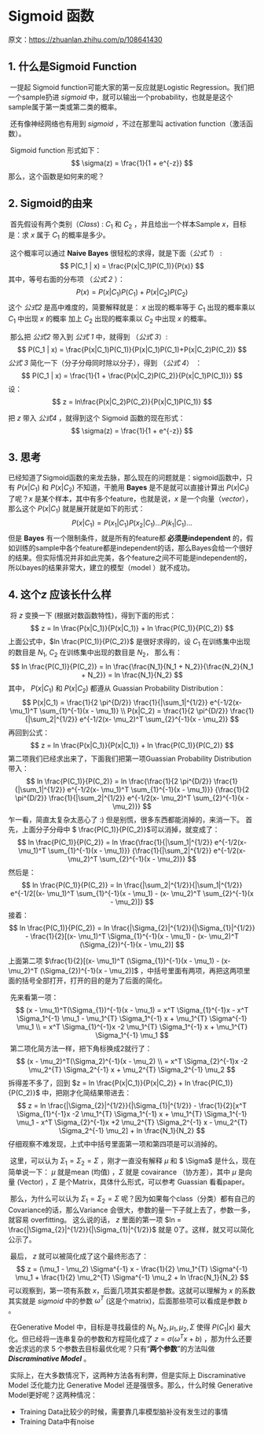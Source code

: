 # Sigmoid 函数

原文：https://zhuanlan.zhihu.com/p/108641430



## 1. 什么是Sigmoid Function

​        一提起 Sigmoid function可能大家的第一反应就是Logistic Regression。我们把一个sample扔进 $sigmoid$ 中，就可以输出一个probability，也就是是这个sample属于第一类或第二类的概率。

​        还有像神经网络也有用到 $sigmoid$ ，不过在那里叫 activation function（激活函数）。

​        Sigmoid function 形式如下：
$$
\sigma(z) = \frac{1}{1 + e^{-z}}
$$
那么，这个函数是如何来的呢？

## 2. Sigmoid的由来

​        首先假设有两个类别（*Class*) : $C_1$ 和 $C_2$ ，并且给出一个样本Sample $x$，目标是：求 $x$ 属于 $C_1$ 的概率是多少。

​        这个概率可以通过 **Naive Bayes** 很轻松的求得，就是下面（*公式 1*） :
$$
P(C_1 | x) = \frac{P(x|C_1)P(C_1)}{P(x)}
$$
其中，等号右面的分布项 （*公式 2* ）：
$$
P(x) = P(x|C_1)P(C_1) + P(x|C_2)P(C_2)
$$
这个 *公式2* 是高中难度的，简要解释就是： $x$ 出现的概率等于 $C_1$ 出现的概率乘以 $C_1$ 中出现 $x$ 的概率 加上 $C_2$ 出现的概率乘以 $C_2$ 中出现 $x$ 的概率。

​        那么把 *公式2* 带入到 *公式 1* 中，就得到 （*公式 3*）:
$$
P(C_1 | x) = \frac{P(x|C_1)P(C_1)}{P(x|C_1)P(C_1)+P(x|C_2)P(C_2)}
$$
*公式 3* 简化一下（分子分母同时除以分子），得到 （*公式 4*） ：
$$
P(C_1 | x) = \frac{1}{1 + \frac{P(x|C_2)P(C_2)}{P(x|C_1)P(C_1)}}
$$
设：
$$
z = ln\frac{P(x|C_2)P(C_2)}{P(x|C_1)P(C_1)}
$$


把 $z$ 带入 *公式4* ，就得到这个 Sigmoid 函数的现在形式：
$$
\sigma(z) = \frac{1}{1 + e^{-z}}
$$

## 3. 思考

​        已经知道了Sigmoid函数的来龙去脉，那么现在的问题就是：sigmoid函数中，只有 $P(x|C_1)$ 和 $P(x|C_2)$ 不知道，干脆用 **Bayes** 是不是就可以直接计算出 $P(x|C_1)$ 了呢？$x$ 是某个样本，其中有多个feature，也就是说，$x$ 是一个向量（*vector*），那么这个 $P(x|C_1)$ 就是展开就是如下的形式：
$$
P(x|C_1) = P(x_1|C_1)P(x_2|C_1) \ldots P(k_1|C_1) \ldots
$$
但是 **Bayes** 有一个限制条件，就是所有的feature都 **必须是independent** 的，假如训练的sample中各个feature都是independent的话，那么Bayes会给一个很好的结果。但实际情况并非如此完美，各个feature之间不可能是independent的，所以bayes的结果非常大，建立的模型（model ）就不成功。

## 4. 这个$z$ 应该长什么样

​        将 $z$ 变换一下 (根据对数函数特性)，得到下面的形式：
$$
z = ln \frac{P(x|C_1)}{P(x|C_1)} + ln \frac{P(C_1)}{P(C_2)}
$$
上面公式中，$ln \frac{P(C_1)}{P(C_2)}$ 是很好求得的，设 $C_1$ 在训练集中出现的数目是 $N_1$, $C_2$ 在训练集中出现的数目是 $N_2$， 那么有：
$$
ln \frac{P(C_1)}{P(C_2)} = ln \frac{\frac{N_1}{N_1 + N_2}}{\frac{N_2}{N_1 + N_2}}  = ln \frac{N_1}{N_2}
$$
其中， $P(x|C_1)$ 和 $P(x|C_2)$ 都遵从 Guassian Probability Distribution：
$$
P(x|C_1) = \frac{1}{2 \pi^{D/2}} \frac{1}{|\sum_1|^{1/2}} e^{-1/2(x- \mu_1)^T \sum_{1}^{-1}(x - \mu_1)} \\
P(x|C_2) = \frac{1}{2 \pi^{D/2}} \frac{1}{|\sum_2|^{1/2}} e^{-1/2(x- \mu_2)^T \sum_{2}^{-1}(x - \mu_2)}
$$
再回到公式：
$$
z = ln \frac{P(x|C_1)}{P(x|C_1)} + ln \frac{P(C_1)}{P(C_2)}
$$
第二项我们已经求出来了，下面我们把第一项Guassian Probability Distribution带入：
$$
ln \frac{P(C_1)}{P(C_2)} = ln \frac{\frac{1}{2 \pi^{D/2}} \frac{1}{|\sum_1|^{1/2}} e^{-1/2(x- \mu_1)^T \sum_{1}^{-1}(x - \mu_1)}} {\frac{1}{2 \pi^{D/2}} \frac{1}{|\sum_2|^{1/2}} e^{-1/2(x- \mu_2)^T \sum_{2}^{-1}(x - \mu_2)}}
$$
乍一看，简直太复杂太恶心了 :)
但是别慌，很多东西都能消掉的，来消一下。
首先，上面分子分母中 $ \frac{P(C_1)}{P(C_2)}$可以消掉，就变成了：
$$
ln \frac{P(C_1)}{P(C_2)} = ln \frac{\frac{1}{|\sum_1|^{1/2}} e^{-1/2(x- \mu_1)^T \sum_{1}^{-1}(x - \mu_1)}} {\frac{1}{|\sum_2|^{1/2}} e^{-1/2(x- \mu_2)^T \sum_{2}^{-1}(x - \mu_2)}}
$$
然后是：
$$
ln \frac{P(C_1)}{P(C_2)} = ln \frac{|\sum_2|^{1/2}}{|\sum_1|^{1/2}} e^{-1/2[(x- \mu_1)^T \sum_{1}^{-1}(x - \mu_1) - (x- \mu_2)^T \sum_{2}^{-1}(x - \mu_2)]}
$$
接着：
$$
ln \frac{P(C_1)}{P(C_2)} = ln \frac{|\Sigma_{2}|^{1/2}}{|\Sigma_{1}|^{1/2}} - \frac{1}{2}[(x- \mu_1)^T \Sigma_{1}^{-1}(x - \mu_1) - (x- \mu_2)^T (\Sigma_{2})^{-1}(x - \mu_2)]
$$


上面第二项 $\frac{1}{2}[(x- \mu_1)^T (\Sigma_{1})^{-1}(x - \mu_1) - (x- \mu_2)^T (\Sigma_{2})^{-1}(x - \mu_2)]$ ，中括号里面有两项，再把这两项里面的括号全部打开，打开的目的是为了后面的简化。

​        先来看第一项：
$$
(x - \mu_1)^T(\Sigma_{1})^{-1}(x - \mu_1) 
= x^T \Sigma_{1}^{-1}x - x^T \Sigma_1^{-1} \mu_1 - \mu_1^{T} \Sigma_1^{-1} x + \mu_1^{T} \Sigma^{-1} \mu_1 \\
= x^T \Sigma_{1}^{-1}x -2 \mu_1^{T} \Sigma_1^{-1} x + \mu_1^{T} \Sigma_1^{-1} \mu_1
$$
​        第二项化简方法一样，把下角标换成2就行了：
$$
(x - \mu_2)^T(\Sigma_2)^{-1}(x - \mu_2)  \\
= x^T \Sigma_{2}^{-1}x -2 \mu_2^{T} \Sigma_2^{-1} x + \mu_2^{T} \Sigma_2^{-1} \mu_2
$$
拆得差不多了，回到 $z = ln \frac{P(x|C_1)}{P(x|C_2)} + ln \frac{P(C_1)}{P(C_2)}$ 中，把刚才化简结果带进去：
$$
z = ln \frac{|\Sigma_{2}|^{1/2}}{|\Sigma_{1}|^{1/2}} - \frac{1}{2}[x^T \Sigma_{1}^{-1}x -2 \mu_1^{T} \Sigma_1^{-1} x + \mu_1^{T} \Sigma_1^{-1} \mu_1 - x^T \Sigma_{2}^{-1}x +2 \mu_2^{T} \Sigma_2^{-1} x - \mu_2^{T} \Sigma_2^{-1} \mu_2] + ln \frac{N_1}{N_2}
$$
仔细观察不难发现，上式中中括号里面第一项和第四项是可以消掉的。

​        这里，可以认为 $\Sigma_1 = \Sigma_2 = \Sigma$ ，刚才一直没有解释 $\mu$ 和 $ \Sigma$ 是什么，现在简单说一下： $\mu$ 就是mean (均值) ，$\Sigma$ 就是 covairance （协方差），其中 $\mu$ 是向量 (Vector) ，$\Sigma$ 是个Matrix，具体什么形式，可以参考 Guassian 看看paper。

​        那么，为什么可以认为 $\Sigma_1 = \Sigma_2 = \Sigma$  呢？因为如果每个class（分类）都有自己的Covariance的话，那么Variance 会很大，参数的量一下子就上去了，参数一多，就容易 overfitting。 这么说的话， $z$ 里面的第一项 $ln = \frac{|\Sigma_{2}|^{1/2}}{|\Sigma_{1}|^{1/2}}$ 就是 $0$了。这样，就又可以简化公示了。

​        最后， $z$ 就可以被简化成了这个最终形态了：
$$
z = (\mu_1 - \mu_2) \Sigma^{-1} x - \frac{1}{2} \mu_1^{T} \Sigma^{-1} \mu_1 + \frac{1}{2} \mu_2^{T} \Sigma^{-1} \mu_2 + ln \frac{N_1}{N_2}
$$
可以观察到，第一项有系数 $x$，后面几项其实都是参数。这就可以理解为 $x$ 的系数其实就是 $sigmoid$ 中的参数 $\omega ^T$ (这是个matrix)，后面那些项可以看成是参数 $b$ 。

​        在Generative Model 中，目标是寻找最佳的 $N_1, N_2, \mu_1, \mu_2, \Sigma$ 使得 $P(C_1 |x)$ 最大化。但已经将一连串复杂的参数和方程简化成了 $z = \sigma(\omega^{T}x + b)$ ，那为什么还要舍近求远的求 5 个参数去目标最优化呢？只有“**两个参数**”的方法叫做***Discraminative Model*** 。

​        实际上，在大多数情况下，这两种方法各有利弊，但是实际上 Discraminative Model 泛化能力比 Generative Model 还是强很多。那么，什么时候 Generative Model更好呢？这两种情况：

* Training Data比较少的时候，需要靠几率模型脑补没有发生过的事情
* Training Data中有noise